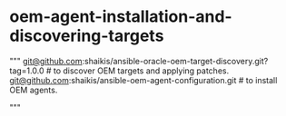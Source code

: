 # oem-agent-installation-and-discovering-targets

"""
git@github.com:shaikis/ansible-oracle-oem-target-discovery.git?tag=1.0.0  # to discover OEM targets and applying patches. 
git@github.com:shaikis/ansible-oem-agent-configuration.git # to install OEM agents. 

"""
